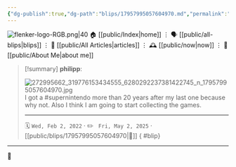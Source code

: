 ```yaml
---
{"dg-publish":true,"dg-path":"blips/17957995057604970.md","permalink":"/blips/17957995057604970/","title":"philipp on instagram @ 2022-02-02"}
---
```



<div class="transclusion internal-embed is-loaded"><div class="markdown-embed">




![flenker-logo-RGB.png|40](/img/user/attachments/flenker-logo-RGB.png)
🏠 [[public/Index\|home]]  ⋮ 🗣️ [[public/all-blips\|blips]] ⋮  📝 [[public/All Articles\|articles]]  ⋮ 🕰️ [[public/now\|now]] ⋮ 🪪 [[public/About Me\|about me]]


</div></div>


> [!summary] **philipp**:
>
> ![272995662_319776153434555_6280292237381422745_n_17957995057604970.jpg](/img/user/attachments/272995662_319776153434555_6280292237381422745_n_17957995057604970.jpg)
> I got a #supernintendo more than 20 years after my last one because why not. Also I think I am going to start collecting the games.
> - - -
>
> 🗓️ <code>Wed, Feb 2, 2022</code>  · ✏️ <code> Fri, May 2, 2025</code>  · [[public/blips/17957995057604970\|🔗]]
{ #blip}


- - -

 👾
